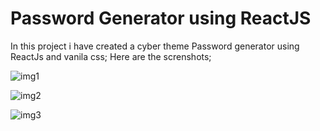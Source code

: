 # Password Generator using ReactJS

In this project i have created a cyber theme Password generator using ReactJs and vanila css;
Here are the screnshots;

![img1](https://github.com/user-attachments/assets/6d72e36f-c3fe-4539-8e88-45110b78375f)



![img2](https://github.com/user-attachments/assets/29b421ad-5352-4317-9182-2510478bd1c4)



![img3](https://github.com/user-attachments/assets/20c10f52-91e4-4042-b4e8-cd40c4e4245a)
